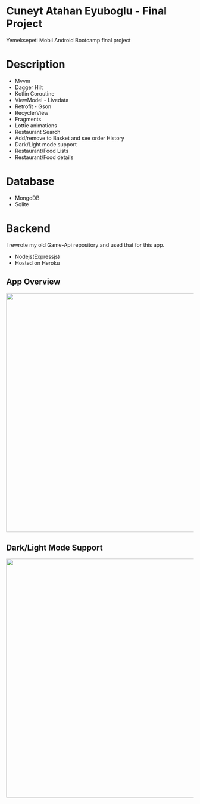 # Cuneyt Atahan Eyuboglu - Final Project
Yemeksepeti Mobil Android Bootcamp final project

# Description
 - Mvvm
 - Dagger Hilt
 - Kotlin Coroutine
 - ViewModel - Livedata
 - Retrofit - Gson
 - RecyclerView
 - Fragments
 - Lottie animations
 - Restaurant Search
 - Add/remove to Basket and see order History
 - Dark/Light mode support
 - Restaurant/Food Lists
 - Restaurant/Food details

# Database
 - MongoDB
 - Sqlite

# Backend
   I rewrote my old Game-Api repository and used that for this app.
 - Nodejs(Expressjs)
 - Hosted on Heroku


## App Overview

<img src="https://github.com/Yemeksepeti-Mobil-Android-Bootcamp/CuneytEyuboglu-FinalProject/blob/main/gif/app-overview.gif" height="640">


## Dark/Light Mode Support

<img src="https://github.com/Yemeksepeti-Mobil-Android-Bootcamp/CuneytEyuboglu-FinalProject/blob/main/gif/dark-lightmode.gif" height="640">

